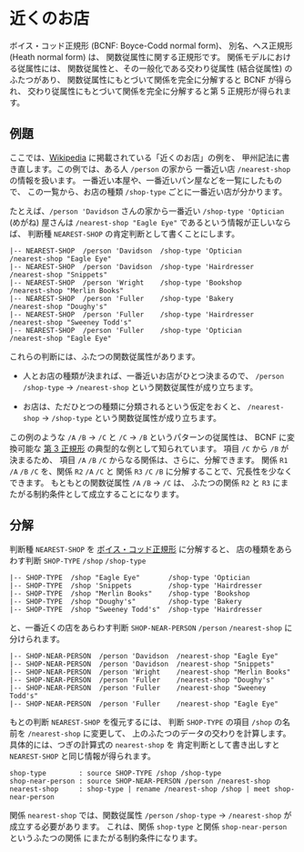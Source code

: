 # 近くのお店


ボイス・コッド正規形 (BCNF: Boyce-Codd normal form)、
別名、ヘス正規形 (Heath normal form) は、
関数従属性に関する正規形です。
関係モデルにおける従属性には、
関数従属性と、その一般化である交わり従属性 (結合従属性) のふたつがあり、
関数従属性にもとづいて関係を完全に分解すると BCNF が得られ、
交わり従属性にもとづいて関係を完全に分解すると第 5 正規形が得られます。


## 例題

ここでは、[Wikipedia] に掲載されている「近くのお店」の例を、
甲州記法に書き直します。この例では、ある人 `/person` の家から
一番近い店 `/nearest-shop` の情報を扱います。
一番近い本屋や、一番近いパン屋などを一覧にしたもので、
この一覧から、お店の種類 `/shop-type` ごとに一番近い店が分かります。

たとえば、`/person 'Davidson` さんの家から一番近い
`/shop-type 'Optician` (めがね) 屋さんは
`/nearest-shop "Eagle Eye"` であるという情報が正しいならば、
判断種 `NEAREST-SHOP` の肯定判断として書くことにします。

    |-- NEAREST-SHOP  /person 'Davidson  /shop-type 'Optician     /nearest-shop "Eagle Eye"
    |-- NEAREST-SHOP  /person 'Davidson  /shop-type 'Hairdresser  /nearest-shop "Snippets"
    |-- NEAREST-SHOP  /person 'Wright    /shop-type 'Bookshop     /nearest-shop "Merlin Books"
    |-- NEAREST-SHOP  /person 'Fuller    /shop-type 'Bakery       /nearest-shop "Doughy's"
    |-- NEAREST-SHOP  /person 'Fuller    /shop-type 'Hairdresser  /nearest-shop "Sweeney Todd's"
    |-- NEAREST-SHOP  /person 'Fuller    /shop-type 'Optician     /nearest-shop "Eagle Eye"

これらの判断には、ふたつの関数従属性があります。

 - 人とお店の種類が決まれば、一番近いお店がひとつ決まるので、
   `/person` `/shop-type` → `/nearest-shop` という関数従属性が成り立ちます。

 - お店は、ただひとつの種類に分類されるという仮定をおくと、
   `/nearest-shop` → `/shop-type` という関数従属性が成り立ちます。

この例のような `/A` `/B` → `/C` と `/C` → `/B` というパターンの従属性は、
BCNF に変換可能な [第 3 正規形][3NF] の典型的な例として知られています。
項目 `/C` から `/B` が決まるため、
項目 `/A` `/B` `/C` からなる関係は、さらに、分解できます。
関係 `R1` `/A` `/B` `/C` を、関係 `R2` `/A` `/C` と
関係 `R3` `/C` `/B` に分解することで、冗長性を少なくできます。
もともとの関数従属性 `/A` `/B` → `/C` は、
ふたつの関係 `R2` と `R3` にまたがる制約条件として成立することになります。


## 分解

判断種 `NEAREST-SHOP` を [ボイス・コッド正規形][BCNF] に分解すると、
店の種類をあらわす判断 `SHOP-TYPE` `/shop` `/shop-type`

    |-- SHOP-TYPE  /shop "Eagle Eye"       /shop-type 'Optician
    |-- SHOP-TYPE  /shop 'Snippets         /shop-type 'Hairdresser
    |-- SHOP-TYPE  /shop "Merlin Books"    /shop-type 'Bookshop
    |-- SHOP-TYPE  /shop "Doughy's"        /shop-type 'Bakery
    |-- SHOP-TYPE  /shop "Sweeney Todd's"  /shop-type 'Hairdresser

と、一番近くの店をあらわす判断 `SHOP-NEAR-PERSON` `/person` `/nearest-shop`
に分けられます。

    |-- SHOP-NEAR-PERSON  /person 'Davidson  /nearest-shop "Eagle Eye"
    |-- SHOP-NEAR-PERSON  /person 'Davidson  /nearest-shop "Snippets"
    |-- SHOP-NEAR-PERSON  /person 'Wright    /nearest-shop "Merlin Books"
    |-- SHOP-NEAR-PERSON  /person 'Fuller    /nearest-shop "Doughy's"
    |-- SHOP-NEAR-PERSON  /person 'Fuller    /nearest-shop "Sweeney Todd's"
    |-- SHOP-NEAR-PERSON  /person 'Fuller    /nearest-shop "Eagle Eye"

もとの判断 `NEAREST-SHOP` を復元するには、
判断 `SHOP-TYPE` の項目 `/shop` の名前を `/nearest-shop` に変更して、
上のふたつのデータの交わりを計算します。
具体的には、つぎの計算式の `nearest-shop` を
肯定判断として書き出しすと `NEAREST-SHOP` と同じ情報が得られます。

    shop-type        : source SHOP-TYPE /shop /shop-type
    shop-near-person : source SHOP-NEAR-PERSON /person /nearest-shop
    nearest-shop     : shop-type | rename /nearest-shop /shop | meet shop-near-person

関係 `nearest-shop` では、関数従属性 `/person` `/shop-type`
→ `/nearest-shop` が成立する必要があります。
これは、関係 `shop-type` と関係 `shop-near-person` というふたつの関係
にまたがる制約条件になります。



[Wikipedia]:     http://en.wikipedia.org/wiki/Boyce-Codd_normal_form
[3NF]:           3NF
[BCNF]:          BCNF

